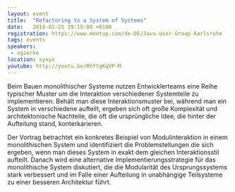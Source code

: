 ```yaml
---
layout: event
title:  "Refactoring to a System of Systems"
date:   2018-02-21 19:15:00 +0100
registration: https://www.meetup.com/de-DE/Java-User-Group-Karlsruhe
tags: events
speakers:
 - ogierke
location: synyx
youtube: http://youtu.be/RhYtgKqYP-M
---
```


Beim Bauen monolithischer Systeme nutzen Entwicklerteams eine Reihe typischer Muster um die Interaktion verschiedener Systemteile zu implementieren. Behält man diese Interaktionsmuster bei, während man ein System in verschiedene aufteilt, ergeben sich oft große Komplexität und architektonische Nachteile, die oft die ursprüngliche Idee, die hinter der Aufteilung stand, konterkarieren.

Der Vortrag betrachtet ein konkretes Beispiel von Modulinteraktion in einem monolithischen System und identifiziert die Problemstellungen die sich ergeben, wenn man dieses System in exakt dem gleichen Interaktionsstil aufteilt. Danach wird eine alternative Implementierungsstrategie für das monolithische System diskutiert, die die Modularität des Ursprungssystems stark verbessert und im Falle einer Aufteilung in unabhängige Teilsysteme zu einer besseren Architektur führt.
